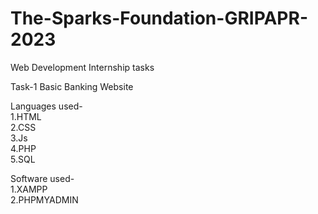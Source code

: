# The-Sparks-Foundation-GRIPAPR-2023

Web Development Internship tasks

Task-1 Basic Banking Website

Languages used-<br>
1.HTML<br>
2.CSS<br>
3.Js<br>
4.PHP<br>
5.SQL
 
Software used-<br>
1.XAMPP<br>
2.PHPMYADMIN
